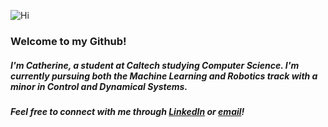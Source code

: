 ![Hi](https://c.tenor.com/DcDYpWonGbIAAAAi/budding-pop-cute.gif)

### **Welcome to my Github!**
##### I'm Catherine, a student at Caltech studying Computer Science. I'm currently pursuing both the Machine Learning and Robotics track with a minor in Control and Dynamical Systems.
##### Feel free to connect with me through [LinkedIn](https://www.linkedin.com/in/zhonghe-catherine-zheng/) or [email](mailto:zzheng3@caltech.edu)! 
